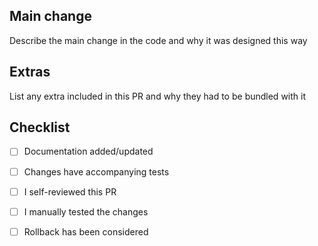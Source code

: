 ## Main change

Describe the main change in the code and why it was designed this way

## Extras

List any extra included in this PR and why they had to be bundled with it

## Checklist

- [ ] Documentation added/updated
- [ ] Changes have accompanying tests
- [ ] I self-reviewed this PR
- [ ] I manually tested the changes
- [ ] Rollback has been considered

